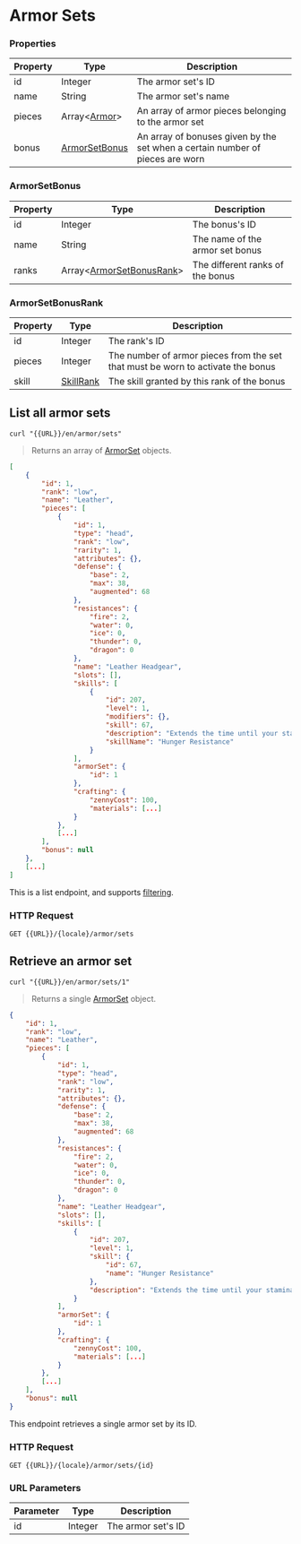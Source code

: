 [ArmorSet]: #armor-sets

# Armor Sets
### Properties
|Property|Type|Description|
|---|---|---|
|id|Integer|The armor set's ID|
|name|String|The armor set's name|
|pieces|Array<[Armor](#armor)>|An array of armor pieces belonging to the armor set|
|bonus|[ArmorSetBonus](#armorsetbonus)|An array of bonuses given by the set when a certain number of pieces are worn|

### ArmorSetBonus
|Property|Type|Description|
|---|---|---|
|id|Integer|The bonus's ID|
|name|String|The name of the armor set bonus|
|ranks|Array<[ArmorSetBonusRank](#armorsetbonusrank)>|The different ranks of the bonus|

### ArmorSetBonusRank
|Property|Type|Description|
|---|---|---|
|id|Integer|The rank's ID|
|pieces|Integer|The number of armor pieces from the set that must be worn to activate the bonus|
|skill|[SkillRank](#skillrank)|The skill granted by this rank of the bonus|

## List all armor sets
```shell
curl "{{URL}}/en/armor/sets"
```

> Returns an array of [ArmorSet] objects.

```json
[
    {
        "id": 1,
        "rank": "low",
        "name": "Leather",
        "pieces": [
            {
                "id": 1,
                "type": "head",
                "rank": "low",
                "rarity": 1,
                "attributes": {},
                "defense": {
                    "base": 2,
                    "max": 38,
                    "augmented": 68
                },
                "resistances": {
                    "fire": 2,
                    "water": 0,
                    "ice": 0,
                    "thunder": 0,
                    "dragon": 0
                },
                "name": "Leather Headgear",
                "slots": [],
                "skills": [
                    {
                        "id": 207,
                        "level": 1,
                        "modifiers": {},
                        "skill": 67,
                        "description": "Extends the time until your stamina cap decreases by 50%.",
                        "skillName": "Hunger Resistance"
                    }
                ],
                "armorSet": {
                    "id": 1
                },
                "crafting": {
                    "zennyCost": 100,
                    "materials": [...]
                }
            },
            [...]
        ],
        "bonus": null
    },
    [...]
]
```

This is a list endpoint, and supports [filtering](#filtering-objects-in-the-response).

### HTTP Request
`GET {{URL}}/{locale}/armor/sets`

## Retrieve an armor set
```shell
curl "{{URL}}/en/armor/sets/1"
```

> Returns a single [ArmorSet] object.

```json
{
    "id": 1,
    "rank": "low",
    "name": "Leather",
    "pieces": [
        {
            "id": 1,
            "type": "head",
            "rank": "low",
            "rarity": 1,
            "attributes": {},
            "defense": {
                "base": 2,
                "max": 38,
                "augmented": 68
            },
            "resistances": {
                "fire": 2,
                "water": 0,
                "ice": 0,
                "thunder": 0,
                "dragon": 0
            },
            "name": "Leather Headgear",
            "slots": [],
            "skills": [
                {
                    "id": 207,
                    "level": 1,
                    "skill": {
                        "id": 67,
                        "name": "Hunger Resistance"
                    },
                    "description": "Extends the time until your stamina cap decreases by 50%.",
                }
            ],
            "armorSet": {
                "id": 1
            },
            "crafting": {
                "zennyCost": 100,
                "materials": [...]
            }
        },
        [...]
    ],
    "bonus": null
}
```

This endpoint retrieves a single armor set by its ID.

### HTTP Request
`GET {{URL}}/{locale}/armor/sets/{id}`

### URL Parameters
|Parameter|Type|Description|
|---|---|---|
|id|Integer|The armor set's ID|